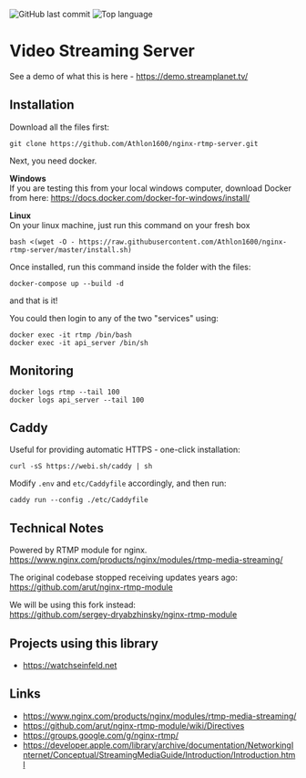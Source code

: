 ![GitHub last commit](https://img.shields.io/github/last-commit/athlon1600/nginx-rtmp-server)
![Top language](https://img.shields.io/github/languages/top/athlon1600/nginx-rtmp-server)

# Video Streaming Server

See a demo of what this is here - https://demo.streamplanet.tv/

## Installation

Download all the files first:

```shell
git clone https://github.com/Athlon1600/nginx-rtmp-server.git
```

Next, you need docker.

**Windows**  
If you are testing this from your local windows computer, download Docker from here:
https://docs.docker.com/docker-for-windows/install/

**Linux**  
On your linux machine, just run this command on your fresh box

```shell
bash <(wget -O - https://raw.githubusercontent.com/Athlon1600/nginx-rtmp-server/master/install.sh)
```

Once installed, run this command inside the folder with the files:

```shell
docker-compose up --build -d
```

and that is it!

You could then login to any of the two "services" using:  
```shell
docker exec -it rtmp /bin/bash
docker exec -it api_server /bin/sh
```

## Monitoring

```shell
docker logs rtmp --tail 100
docker logs api_server --tail 100
```

## Caddy

Useful for providing automatic HTTPS - one-click installation:

```shell
curl -sS https://webi.sh/caddy | sh
```

Modify `.env` and `etc/Caddyfile` accordingly, and then run:

```shell
caddy run --config ./etc/Caddyfile
```

## Technical Notes

Powered by RTMP module for nginx.  
https://www.nginx.com/products/nginx/modules/rtmp-media-streaming/

The original codebase stopped receiving updates years ago:  
https://github.com/arut/nginx-rtmp-module

We will be using this fork instead:  
https://github.com/sergey-dryabzhinsky/nginx-rtmp-module

## Projects using this library

- https://watchseinfeld.net

## Links

- https://www.nginx.com/products/nginx/modules/rtmp-media-streaming/
- https://github.com/arut/nginx-rtmp-module/wiki/Directives
- https://groups.google.com/g/nginx-rtmp/
- https://developer.apple.com/library/archive/documentation/NetworkingInternet/Conceptual/StreamingMediaGuide/Introduction/Introduction.html
